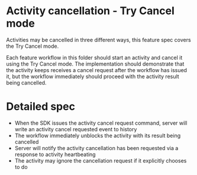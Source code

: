 # Activity cancellation - Try Cancel mode
Activities may be cancelled in three different ways, this feature spec covers the
Try Cancel mode.

Each feature workflow in this folder should start an activity and cancel it
using the Try Cancel mode. The implementation should demonstrate that the activity
keeps receives a cancel request after the workflow has issued it, but the workflow
immediately should proceed with the activity result being cancelled. 

# Detailed spec
* When the SDK issues the activity cancel request command, server will write an
  activity cancel requested event to history
* The workflow immediately unblocks the activity with its result being cancelled
* Server will notify the activity cancellation has been requested via a response
  to activity heartbeating
* The activity may ignore the cancellation request if it explicitly chooses to do